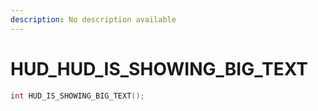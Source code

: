 ```yaml
---
description: No description available 
---
```


# HUD\_HUD_IS_SHOWING_BIG_TEXT

```cpp
int HUD_IS_SHOWING_BIG_TEXT();
```